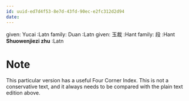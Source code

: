 ```yaml
---
id: uuid-ed7d4f53-8e7d-43fd-90ec-e2fc312d2d94
date: 
---
```


given: Yucai :Latn
family: Duan  :Latn
given: 玉裁 :Hant
family: 段 :Hant
**Shuowenjiezi zhu** :Latn
# Note
This particular version has a useful Four Corner Index. This is not a conservative text, and it always needs to be compared with the plain text edition above.